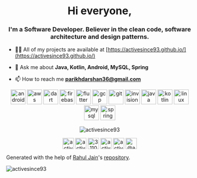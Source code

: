 
<h1 align="center">Hi everyone,</h1>
<h3 align="center">I'm a Software Developer. Believer in the clean code, software architecture and design patterns.</h3>

- 👨‍💻 All of my projects are available at [https://activesince93.github.io/](https://activesince93.github.io/)

- 💬 Ask me about **Java, Kotlin, Android, MySQL, Spring**

- 📫 How to reach me **parikhdarshan36@gmail.com**

<p align="center"><img src="https://devicons.github.io/devicon/devicon.git/icons/android/android-original-wordmark.svg" alt="android" width="40" height="40"/> <img src="https://devicons.github.io/devicon/devicon.git/icons/amazonwebservices/amazonwebservices-original-wordmark.svg" alt="aws" width="40" height="40"/> <img src="https://www.vectorlogo.zone/logos/dartlang/dartlang-icon.svg" alt="dart" width="40" height="40"/> <img src="https://www.vectorlogo.zone/logos/firebase/firebase-icon.svg" alt="firebase" width="40" height="40"/> <img src="https://www.vectorlogo.zone/logos/flutterio/flutterio-icon.svg" alt="flutter" width="40" height="40"/> <img src="https://www.vectorlogo.zone/logos/google_cloud/google_cloud-icon.svg" alt="gcp" width="40" height="40"/> <img src="https://www.vectorlogo.zone/logos/git-scm/git-scm-icon.svg" alt="git" width="40" height="40"/> <img src="https://www.vectorlogo.zone/logos/invisionapp/invisionapp-icon.svg" alt="invision" width="40" height="40"/> <img src="https://devicons.github.io/devicon/devicon.git/icons/java/java-original-wordmark.svg" alt="java" width="40" height="40"/> <img src="https://www.vectorlogo.zone/logos/kotlinlang/kotlinlang-icon.svg" alt="kotlin" width="40" height="40"/> <img src="https://devicons.github.io/devicon/devicon.git/icons/linux/linux-original.svg" alt="linux" width="40" height="40"/> <img src="https://devicons.github.io/devicon/devicon.git/icons/mysql/mysql-original-wordmark.svg" alt="mysql" width="40" height="40"/> <img src="https://www.vectorlogo.zone/logos/springio/springio-icon.svg" alt="spring" width="40" height="40"/></p>

<p align="center"><img align="center" src=https://github-readme-stats.vercel.app/api?username=activesince93&bg_color=30,e96443,904e95&title_color=fff&text_color=fff&show_icons=false&icon_color=fff" alt="activesince93" /></p>

<p align="center">
<a href="https://twitter.com/activesince93" target="blank"><img align="center" src="https://cdn.jsdelivr.net/npm/simple-icons@3.0.1/icons/twitter.svg" alt="activesince93" height="30" width="30" /></a>
<a href="https://linkedin.com/in/activesince93" target="blank"><img align="center" src="https://cdn.jsdelivr.net/npm/simple-icons@3.0.1/icons/linkedin.svg" alt="activesince93" height="30" width="30" /></a>
<a href="https://stackoverflow.com/users/3110234" target="blank"><img align="center" src="https://cdn.jsdelivr.net/npm/simple-icons@3.0.1/icons/stackoverflow.svg" alt="3110234" height="30" width="30" /></a>
<a href="https://fb.com/activesince93" target="blank"><img align="center" src="https://cdn.jsdelivr.net/npm/simple-icons@3.0.1/icons/facebook.svg" alt="activesince93" height="30" width="30" /></a>
<a href="https://instagram.com/activesince93" target="blank"><img align="center" src="https://cdn.jsdelivr.net/npm/simple-icons@3.0.1/icons/instagram.svg" alt="activesince93" height="30" width="30" /></a>
<a href="https://medium.com/@activesince93" target="blank"><img align="center" src="https://cdn.jsdelivr.net/npm/simple-icons@3.0.1/icons/medium.svg" alt="@activesince93" height="30" width="30" /></a>
</p>

Generated with the help of [Rahul Jain](https://github.com/rahuldkjain)'s [repository](https://github.com/rahuldkjain/github-profile-readme-generator). 
<p align="left"> <img src="https://komarev.com/ghpvc/?username=activesince93" alt="activesince93" /> </p>
